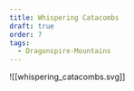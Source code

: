 ```yaml
---
title: Whispering Catacombs
draft: true
order: 7
tags:
  - Dragonspire-Mountains
---
```


![[whispering_catacombs.svg]]
